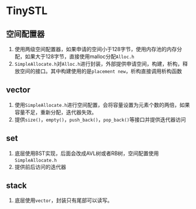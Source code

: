 # TinySTL
## 空间配置器
1. 使用两级空间配置器，如果申请的空间小于128字节，使用内存池的内存分配，如果大于128字节，直接使用malloc分配`Alloc.h`
2. `SimpleAllocate.h`对`Alloc.h`进行封装，外部提供申请空间，构建，析构，释放空间的接口。其中构建使用的是`placement new`，析构直接调用析构函数

## vector
1. 使用`SimpleAllocate.h`进行空间配置，会将容量设置为元素个数的两倍，如果容量不足，重新分配，迭代器失效。
2. 提供`size()`，`empty()`，`push_back()`，`pop_back()`等接口并提供迭代器访问

## set
1. 底层使用BST实现，后面会改成AVL树或者RB树，空间配置使用`SimpleAllocate.h`
2. 提供前后访问的迭代器

## stack
1. 底层使用`vector`，封装只有尾部可以读写。